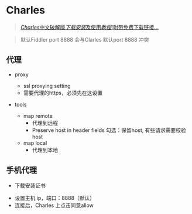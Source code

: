 # Charles

>[*Charles*中文破解版*下载安装*及使用*教程*(附带免费下载链接...](https://www.baidu.com/link?url=SqFLMHK10Ae_LYTjNr2bEtRT_JcyTPm6KBQjYFnpLkxdv13d5vdRWlMV-7tryg_l0YRsu-w9TPw3m9HonZOSSa&wd=&eqid=c32d6489000799ad000000055e6e3a80)

>默认Fiddler port 8888 会与Clarles 默认port 8888 冲突



## 代理

- proxy
  - ssl proxying setting
  - 需要代理的https，必须先在这设置

- tools
  - map remote
    - 代理到远程
    - Preserve host in header fields  勾选：保留host, 有些请求需要校验host
  - map local
    - 代理到本地



## 手机代理

* 下载安装证书

- 设置主机 ip，端口：8888（默认）
- 连接后，Charles 上点击同意allow